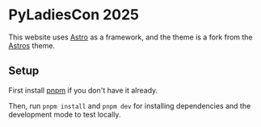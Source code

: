 # PyLadiesCon 2025

This website uses [Astro](https://astro.build) as a framework,
and the theme is a fork from the [Astros](https://github.com/majesticooss/astros)
theme.

## Setup
First install [pnpm](https://pnpm.io/installation) if you don't have it already.

Then, run `pnpm install` and `pnpm dev` for installing dependencies and the
development mode to test locally.
